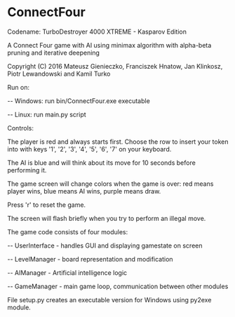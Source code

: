 # ConnectFour

Codename: TurboDestroyer 4000 XTREME - Kasparov Edition

A Connect Four game with AI using minimax algorithm with alpha-beta pruning and iterative deepening

Copyright (C) 2016 Mateusz Gienieczko, Franciszek Hnatow, Jan Klinkosz, Piotr Lewandowski and Kamil Turko

Run on:

-- Windows: run bin/ConnectFour.exe executable

-- Linux: run main.py script

Controls:

The player is red and always starts first. Choose the row to insert your token into with keys '1', '2', '3', '4', '5', '6', '7' on your keyboard.

The AI is blue and will think about its move for 10 seconds before performing it.

The game screen will change colors when the game is over: red means player wins, blue means AI wins, purple means draw.

Press 'r' to reset the game.

The screen will flash briefly when you try to perform an illegal move.

The game code consists of four modules:

-- UserInterface - handles GUI and displaying gamestate on screen

-- LevelManager - board representation and modification

-- AIManager - Artificial intelligence logic

-- GameManager - main game loop, communication between other modules

File setup.py creates an executable version for Windows using py2exe module.
